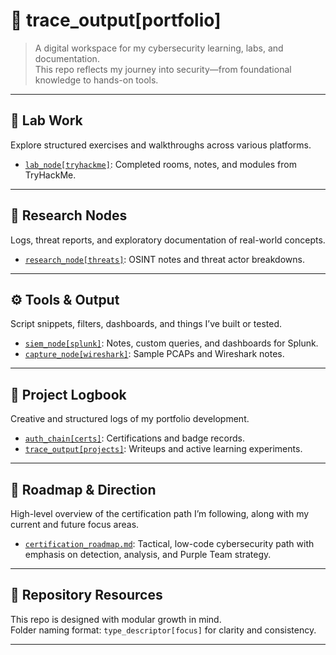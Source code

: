 # 📂 trace_output[portfolio]

> A digital workspace for my cybersecurity learning, labs, and documentation.  
> This repo reflects my journey into security—from foundational knowledge to hands-on tools.

---

## 🔬 Lab Work

Explore structured exercises and walkthroughs across various platforms.

- [`lab_node[tryhackme]`](../lab_node%5Btryhackme%5D): Completed rooms, notes, and modules from TryHackMe.

---

## 🧠 Research Nodes

Logs, threat reports, and exploratory documentation of real-world concepts.

- [`research_node[threats]`](../research_node%5Bthreats%5D): OSINT notes and threat actor breakdowns.

---

## ⚙️ Tools & Output

Script snippets, filters, dashboards, and things I’ve built or tested.

- [`siem_node[splunk]`](../siem_node%5Bsplunk%5D): Notes, custom queries, and dashboards for Splunk.  
- [`capture_node[wireshark]`](../capture_node%5Bwireshark%5D): Sample PCAPs and Wireshark notes.

---

## 📓 Project Logbook

Creative and structured logs of my portfolio development.

- [`auth_chain[certs]`](../auth_chain%5Bcerts%5D): Certifications and badge records.  
- [`trace_output[projects]`](../trace_output%5Bprojects%5D): Writeups and active learning experiments.

---

## 📌 Roadmap & Direction

High-level overview of the certification path I’m following, along with my current and future focus areas.

- [`certification_roadmap.md`](../auth_chain%5Bcertifications%5D/chain_study_plans/certification_roadmap.md): Tactical, low-code cybersecurity path with emphasis on detection, analysis, and Purple Team strategy.

---

## 🧰 Repository Resources

This repo is designed with modular growth in mind.  
Folder naming format: `type_descriptor[focus]` for clarity and consistency.

---

